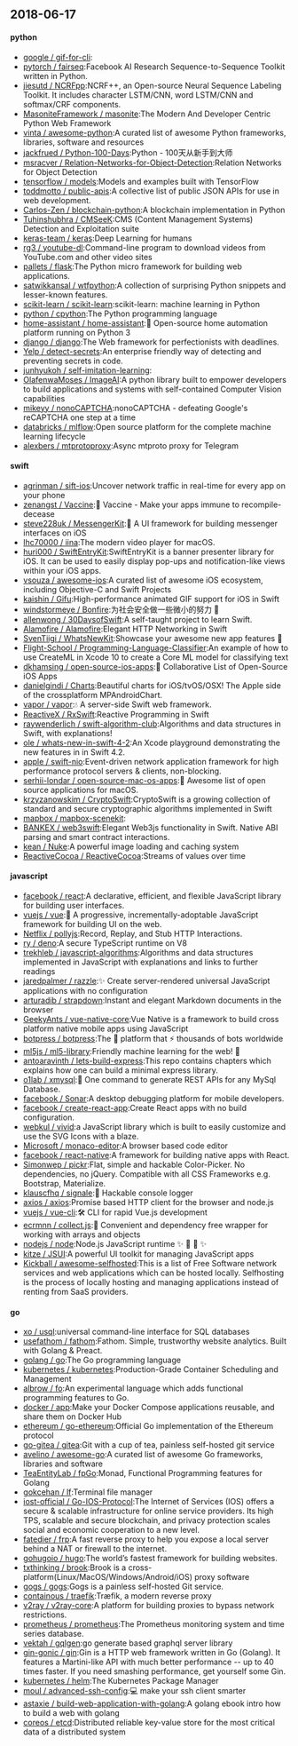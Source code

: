 ## 2018-06-17

#### python
* [google / gif-for-cli](https://github.com/google/gif-for-cli):
* [pytorch / fairseq](https://github.com/pytorch/fairseq):Facebook AI Research Sequence-to-Sequence Toolkit written in Python.
* [jiesutd / NCRFpp](https://github.com/jiesutd/NCRFpp):NCRF++, an Open-source Neural Sequence Labeling Toolkit. It includes character LSTM/CNN, word LSTM/CNN and softmax/CRF components.
* [MasoniteFramework / masonite](https://github.com/MasoniteFramework/masonite):The Modern And Developer Centric Python Web Framework
* [vinta / awesome-python](https://github.com/vinta/awesome-python):A curated list of awesome Python frameworks, libraries, software and resources
* [jackfrued / Python-100-Days](https://github.com/jackfrued/Python-100-Days):Python - 100天从新手到大师
* [msracver / Relation-Networks-for-Object-Detection](https://github.com/msracver/Relation-Networks-for-Object-Detection):Relation Networks for Object Detection
* [tensorflow / models](https://github.com/tensorflow/models):Models and examples built with TensorFlow
* [toddmotto / public-apis](https://github.com/toddmotto/public-apis):A collective list of public JSON APIs for use in web development.
* [Carlos-Zen / blockchain-python](https://github.com/Carlos-Zen/blockchain-python):A blockchain implementation in Python
* [Tuhinshubhra / CMSeeK](https://github.com/Tuhinshubhra/CMSeeK):CMS (Content Management Systems) Detection and Exploitation suite
* [keras-team / keras](https://github.com/keras-team/keras):Deep Learning for humans
* [rg3 / youtube-dl](https://github.com/rg3/youtube-dl):Command-line program to download videos from YouTube.com and other video sites
* [pallets / flask](https://github.com/pallets/flask):The Python micro framework for building web applications.
* [satwikkansal / wtfpython](https://github.com/satwikkansal/wtfpython):A collection of surprising Python snippets and lesser-known features.
* [scikit-learn / scikit-learn](https://github.com/scikit-learn/scikit-learn):scikit-learn: machine learning in Python
* [python / cpython](https://github.com/python/cpython):The Python programming language
* [home-assistant / home-assistant](https://github.com/home-assistant/home-assistant):🏡
Open-source home automation platform running on Python 3
* [django / django](https://github.com/django/django):The Web framework for perfectionists with deadlines.
* [Yelp / detect-secrets](https://github.com/Yelp/detect-secrets):An enterprise friendly way of detecting and preventing secrets in code.
* [junhyukoh / self-imitation-learning](https://github.com/junhyukoh/self-imitation-learning):
* [OlafenwaMoses / ImageAI](https://github.com/OlafenwaMoses/ImageAI):A python library built to empower developers to build applications and systems with self-contained Computer Vision capabilities
* [mikeyy / nonoCAPTCHA](https://github.com/mikeyy/nonoCAPTCHA):nonoCAPTCHA - defeating Google's reCAPTCHA one step at a time
* [databricks / mlflow](https://github.com/databricks/mlflow):Open source platform for the complete machine learning lifecycle
* [alexbers / mtprotoproxy](https://github.com/alexbers/mtprotoproxy):Async mtproto proxy for Telegram

#### swift
* [agrinman / sift-ios](https://github.com/agrinman/sift-ios):Uncover network traffic in real-time for every app on your phone
* [zenangst / Vaccine](https://github.com/zenangst/Vaccine):💉
Vaccine - Make your apps immune to recompile-decease
* [steve228uk / MessengerKit](https://github.com/steve228uk/MessengerKit):💬
A UI framework for building messenger interfaces on iOS
* [lhc70000 / iina](https://github.com/lhc70000/iina):The modern video player for macOS.
* [huri000 / SwiftEntryKit](https://github.com/huri000/SwiftEntryKit):SwiftEntryKit is a banner presenter library for iOS. It can be used to easily display pop-ups and notification-like views within your iOS apps.
* [vsouza / awesome-ios](https://github.com/vsouza/awesome-ios):A curated list of awesome iOS ecosystem, including Objective-C and Swift Projects
* [kaishin / Gifu](https://github.com/kaishin/Gifu):High-performance animated GIF support for iOS in Swift
* [windstormeye / Bonfire](https://github.com/windstormeye/Bonfire):为社会安全做一些微小的努力
💪
* [allenwong / 30DaysofSwift](https://github.com/allenwong/30DaysofSwift):A self-taught project to learn Swift.
* [Alamofire / Alamofire](https://github.com/Alamofire/Alamofire):Elegant HTTP Networking in Swift
* [SvenTiigi / WhatsNewKit](https://github.com/SvenTiigi/WhatsNewKit):Showcase your awesome new app features
📱
* [Flight-School / Programming-Language-Classifier](https://github.com/Flight-School/Programming-Language-Classifier):An example of how to use CreateML in Xcode 10 to create a Core ML model for classifying text
* [dkhamsing / open-source-ios-apps](https://github.com/dkhamsing/open-source-ios-apps):📱
Collaborative List of Open-Source iOS Apps
* [danielgindi / Charts](https://github.com/danielgindi/Charts):Beautiful charts for iOS/tvOS/OSX! The Apple side of the crossplatform MPAndroidChart.
* [vapor / vapor](https://github.com/vapor/vapor):💧
A server-side Swift web framework.
* [ReactiveX / RxSwift](https://github.com/ReactiveX/RxSwift):Reactive Programming in Swift
* [raywenderlich / swift-algorithm-club](https://github.com/raywenderlich/swift-algorithm-club):Algorithms and data structures in Swift, with explanations!
* [ole / whats-new-in-swift-4-2](https://github.com/ole/whats-new-in-swift-4-2):An Xcode playground demonstrating the new features in in Swift 4.2.
* [apple / swift-nio](https://github.com/apple/swift-nio):Event-driven network application framework for high performance protocol servers & clients, non-blocking.
* [serhii-londar / open-source-mac-os-apps](https://github.com/serhii-londar/open-source-mac-os-apps):🚀
Awesome list of open source applications for macOS.
* [krzyzanowskim / CryptoSwift](https://github.com/krzyzanowskim/CryptoSwift):CryptoSwift is a growing collection of standard and secure cryptographic algorithms implemented in Swift
* [mapbox / mapbox-scenekit](https://github.com/mapbox/mapbox-scenekit):
* [BANKEX / web3swift](https://github.com/BANKEX/web3swift):Elegant Web3js functionality in Swift. Native ABI parsing and smart contract interactions.
* [kean / Nuke](https://github.com/kean/Nuke):A powerful image loading and caching system
* [ReactiveCocoa / ReactiveCocoa](https://github.com/ReactiveCocoa/ReactiveCocoa):Streams of values over time

#### javascript
* [facebook / react](https://github.com/facebook/react):A declarative, efficient, and flexible JavaScript library for building user interfaces.
* [vuejs / vue](https://github.com/vuejs/vue):🖖
A progressive, incrementally-adoptable JavaScript framework for building UI on the web.
* [Netflix / pollyjs](https://github.com/Netflix/pollyjs):Record, Replay, and Stub HTTP Interactions.
* [ry / deno](https://github.com/ry/deno):A secure TypeScript runtime on V8
* [trekhleb / javascript-algorithms](https://github.com/trekhleb/javascript-algorithms):Algorithms and data structures implemented in JavaScript with explanations and links to further readings
* [jaredpalmer / razzle](https://github.com/jaredpalmer/razzle):✨
Create server-rendered universal JavaScript applications with no configuration
* [arturadib / strapdown](https://github.com/arturadib/strapdown):Instant and elegant Markdown documents in the browser
* [GeekyAnts / vue-native-core](https://github.com/GeekyAnts/vue-native-core):Vue Native is a framework to build cross platform native mobile apps using JavaScript
* [botpress / botpress](https://github.com/botpress/botpress):The
🤖
platform that ⚡ thousands of bots worldwide
* [ml5js / ml5-library](https://github.com/ml5js/ml5-library):Friendly machine learning for the web!
🤖
* [antoaravinth / lets-build-express](https://github.com/antoaravinth/lets-build-express):This repo contains chapters which explains how one can build a minimal express library.
* [o1lab / xmysql](https://github.com/o1lab/xmysql):🚀
One command to generate REST APIs for any MySql Database.
* [facebook / Sonar](https://github.com/facebook/Sonar):A desktop debugging platform for mobile developers.
* [facebook / create-react-app](https://github.com/facebook/create-react-app):Create React apps with no build configuration.
* [webkul / vivid](https://github.com/webkul/vivid):a JavaScript library which is built to easily customize and use the SVG Icons with a blaze.
* [Microsoft / monaco-editor](https://github.com/Microsoft/monaco-editor):A browser based code editor
* [facebook / react-native](https://github.com/facebook/react-native):A framework for building native apps with React.
* [Simonwep / pickr](https://github.com/Simonwep/pickr):Flat, simple and hackable Color-Picker. No dependencies, no jQuery. Compatible with all CSS Frameworks e.g. Bootstrap, Materialize.
* [klauscfhq / signale](https://github.com/klauscfhq/signale):👋
Hackable console logger
* [axios / axios](https://github.com/axios/axios):Promise based HTTP client for the browser and node.js
* [vuejs / vue-cli](https://github.com/vuejs/vue-cli):🛠️
CLI for rapid Vue.js development
* [ecrmnn / collect.js](https://github.com/ecrmnn/collect.js):💎
Convenient and dependency free wrapper for working with arrays and objects
* [nodejs / node](https://github.com/nodejs/node):Node.js JavaScript runtime
✨
🐢
🚀
✨
* [kitze / JSUI](https://github.com/kitze/JSUI):A powerful UI toolkit for managing JavaScript apps
* [Kickball / awesome-selfhosted](https://github.com/Kickball/awesome-selfhosted):This is a list of Free Software network services and web applications which can be hosted locally. Selfhosting is the process of locally hosting and managing applications instead of renting from SaaS providers.

#### go
* [xo / usql](https://github.com/xo/usql):universal command-line interface for SQL databases
* [usefathom / fathom](https://github.com/usefathom/fathom):Fathom. Simple, trustworthy website analytics. Built with Golang & Preact.
* [golang / go](https://github.com/golang/go):The Go programming language
* [kubernetes / kubernetes](https://github.com/kubernetes/kubernetes):Production-Grade Container Scheduling and Management
* [albrow / fo](https://github.com/albrow/fo):An experimental language which adds functional programming features to Go.
* [docker / app](https://github.com/docker/app):Make your Docker Compose applications reusable, and share them on Docker Hub
* [ethereum / go-ethereum](https://github.com/ethereum/go-ethereum):Official Go implementation of the Ethereum protocol
* [go-gitea / gitea](https://github.com/go-gitea/gitea):Git with a cup of tea, painless self-hosted git service
* [avelino / awesome-go](https://github.com/avelino/awesome-go):A curated list of awesome Go frameworks, libraries and software
* [TeaEntityLab / fpGo](https://github.com/TeaEntityLab/fpGo):Monad, Functional Programming features for Golang
* [gokcehan / lf](https://github.com/gokcehan/lf):Terminal file manager
* [iost-official / Go-IOS-Protocol](https://github.com/iost-official/Go-IOS-Protocol):The Internet of Services (IOS) offers a secure & scalable infrastructure for online service providers. Its high TPS, scalable and secure blockchain, and privacy protection scales social and economic cooperation to a new level.
* [fatedier / frp](https://github.com/fatedier/frp):A fast reverse proxy to help you expose a local server behind a NAT or firewall to the internet.
* [gohugoio / hugo](https://github.com/gohugoio/hugo):The world’s fastest framework for building websites.
* [txthinking / brook](https://github.com/txthinking/brook):Brook is a cross-platform(Linux/MacOS/Windows/Android/iOS) proxy software
* [gogs / gogs](https://github.com/gogs/gogs):Gogs is a painless self-hosted Git service.
* [containous / traefik](https://github.com/containous/traefik):Træfik, a modern reverse proxy
* [v2ray / v2ray-core](https://github.com/v2ray/v2ray-core):A platform for building proxies to bypass network restrictions.
* [prometheus / prometheus](https://github.com/prometheus/prometheus):The Prometheus monitoring system and time series database.
* [vektah / gqlgen](https://github.com/vektah/gqlgen):go generate based graphql server library
* [gin-gonic / gin](https://github.com/gin-gonic/gin):Gin is a HTTP web framework written in Go (Golang). It features a Martini-like API with much better performance -- up to 40 times faster. If you need smashing performance, get yourself some Gin.
* [kubernetes / helm](https://github.com/kubernetes/helm):The Kubernetes Package Manager
* [moul / advanced-ssh-config](https://github.com/moul/advanced-ssh-config):💻
make your ssh client smarter
* [astaxie / build-web-application-with-golang](https://github.com/astaxie/build-web-application-with-golang):A golang ebook intro how to build a web with golang
* [coreos / etcd](https://github.com/coreos/etcd):Distributed reliable key-value store for the most critical data of a distributed system
